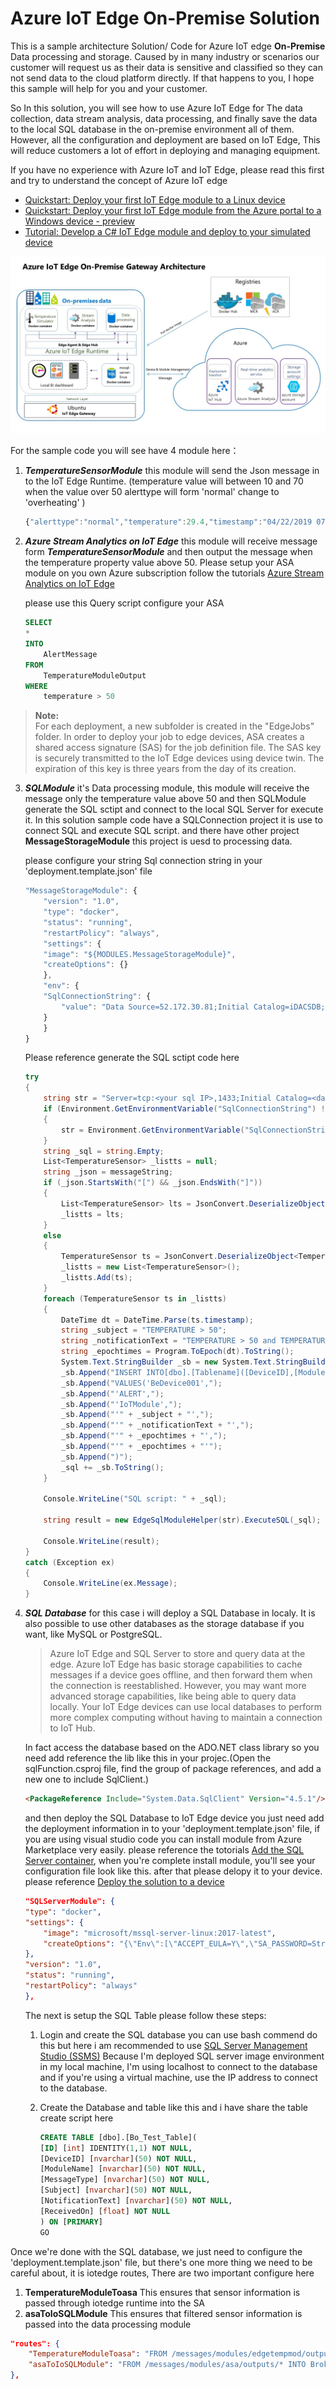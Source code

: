 # Azure IoT Edge On-Premise Solution
This is a sample architecture Solution/ Code for Azure IoT edge **On-Premise** Data processing and storage.
Caused by in many industry or scenarios our customer will request us as their data is sensitive and classified so they can not send data to the cloud platform directly. If that happens to you, I hope this sample will help for you and your customer.

So In this solution, you will see how to use Azure IoT Edge for The data collection, data stream analysis, data processing, and finally save the data to the local SQL database in the on-premise environment all of them. However, all the configuration and deployment are based on IoT Edge, This will reduce customers a lot of effort in deploying and managing equipment.

If you have no experience with Azure IoT and IoT Edge, please read this first and try to understand the concept of Azure IoT edge

- [Quickstart: Deploy your first IoT Edge module to a Linux device](https://docs.microsoft.com/en-us/azure/iot-edge/quickstart-linux)
- [Quickstart: Deploy your first IoT Edge module from the Azure portal to a Windows device - preview](https://docs.microsoft.com/en-us/azure/iot-edge/quickstart)
- [Tutorial: Develop a C# IoT Edge module and deploy to your simulated device
](https://docs.microsoft.com/en-us/azure/iot-edge/tutorial-csharp-module)

![Azure IoT Edge On-Premise Gateway Architecture](https://github.com/Nick287/AzureIoTEdgeOnPremiseSolution/blob/master/Img/Motherson%20Azure%20IoTEdge%20On-Premise%20Solution.jpg?raw=true)

For the sample code you will see have 4 module here：
1. ***TemperatureSensorModule*** this module will send the Json message in to the IoT Edge Runtime. (temperature value will between 10 and 70 when the value over 50 alerttype will form 'normal' change to 'overheating' )

    ```js
    {"alerttype":"normal","temperature":29.4,"timestamp":"04/22/2019 07:33:41"}
    ```

2. ***Azure Stream Analytics on IoT Edge*** this module will receive message form ***TemperatureSensorModule*** and then output the message when the temperature property value above 50. Please setup your ASA module on you own Azure subscription follow the tutorials [Azure Stream Analytics on IoT Edge](https://docs.microsoft.com/en-us/azure/stream-analytics/stream-analytics-edge)

    please use this Query script configure your ASA
    ``` sql
    SELECT
    *
    INTO
        AlertMessage
    FROM
        TemperatureModuleOutput
    WHERE
        temperature > 50
    ```

> **Note:**  
For each deployment, a new subfolder is created in the "EdgeJobs" folder. In order to deploy your job to edge devices, ASA creates a shared access signature (SAS) for the job definition file. The SAS key is securely transmitted to the IoT Edge devices using device twin. The expiration of this key is three years from the day of its creation.

3. ***SQLModule*** it's Data processing module, this module will receive the message only the temperature value above 50 and then SQLModule generate the SQL sctipt and connect to the local SQL Server for execute it. In this solution sample code have a SQLConnection project it is use to connect SQL and execute SQL script. and there have other project **MessageStorageModule** this project is uesd to processing data. 

    please configure your string Sql connection string in your 'deployment.template.json' file

    ```js
    "MessageStorageModule": {
        "version": "1.0",
        "type": "docker",
        "status": "running",
        "restartPolicy": "always",
        "settings": {
        "image": "${MODULES.MessageStorageModule}",
        "createOptions": {}
        },
        "env": {
        "SqlConnectionString": {
            "value": "Data Source=52.172.30.81;Initial Catalog=iDACSDB;User Id=SA;Password=Mind@987;TrustServerCertificate=False;Connection Timeout=30;"
        }
        }
    }
    ```
    Please reference generate the SQL sctipt code here

    ``` C#
    try
    {
        string str = "Server=tcp:<your sql IP>,1433;Initial Catalog=<databasename>;User ID=<username>;Password=<Password>;TrustServerCertificate=False;Connection Timeout=30;";
        if (Environment.GetEnvironmentVariable("SqlConnectionString") != string.Empty)
        {
            str = Environment.GetEnvironmentVariable("SqlConnectionString");
        }
        string _sql = string.Empty;
        List<TemperatureSensor> _listts = null;
        string _json = messageString;
        if (_json.StartsWith("[") && _json.EndsWith("]"))
        {
            List<TemperatureSensor> lts = JsonConvert.DeserializeObject<List<TemperatureSensor>>(_json);
            _listts = lts;
        }
        else
        {
            TemperatureSensor ts = JsonConvert.DeserializeObject<TemperatureSensor>(_json);
            _listts = new List<TemperatureSensor>();
            _listts.Add(ts);
        }
        foreach (TemperatureSensor ts in _listts)
        {
            DateTime dt = DateTime.Parse(ts.timestamp);
            string _subject = "TEMPERATURE > 50";
            string _notificationText = "TEMPERATURE > 50 and TEMPERATURE IS " + ts.temperature + "C°";
            string _epochtimes = Program.ToEpoch(dt).ToString();
            System.Text.StringBuilder _sb = new System.Text.StringBuilder();
            _sb.Append("INSERT INTO[dbo].[Tablename]([DeviceID],[ModuleName],[MessageType],[Subject],[NotificationText],[ReceivedOn])");
            _sb.Append("VALUES('BeDevice001',");
            _sb.Append("'ALERT',");
            _sb.Append("'IoTModule',");
            _sb.Append("'" + _subject + "',");
            _sb.Append("'" + _notificationText + "',");
            _sb.Append("'" + _epochtimes + "',");
            _sb.Append("'" + _epochtimes + "'");
            _sb.Append(")");
            _sql += _sb.ToString();
        }

        Console.WriteLine("SQL script: " + _sql);

        string result = new EdgeSqlModuleHelper(str).ExecuteSQL(_sql);

        Console.WriteLine(result);
    }
    catch (Exception ex)
    {
        Console.WriteLine(ex.Message);
    }
    ```

4. ***SQL Database*** for this case i will deploy a SQL Database in localy. It is also possible to use other databases as the storage database if you want, like MySQL or PostgreSQL.
    >  Azure IoT Edge and SQL Server to store and query data at the edge. Azure IoT Edge has basic storage capabilities to cache messages if a device goes offline, and then forward them when the connection is reestablished. However, you may want more advanced storage capabilities, like being able to query data locally. Your IoT Edge devices can use local databases to perform more complex computing without having to maintain a connection to IoT Hub.

    In fact access the database based on the ADO.NET class library so you need add reference the lib like this in your projec.(Open the sqlFunction.csproj file, find the group of package references, and add a new one to include SqlClient.)
    ```html
    <PackageReference Include="System.Data.SqlClient" Version="4.5.1"/>
    ```
    and then deploy the SQL Database to IoT Edge device you just need add the deployment information in to your 'deployment.template.json' file, if you are using visual studio code you can install module from Azure Marketplace very easily. please reference the totorials [Add the SQL Server container](https://docs.microsoft.com/en-us/azure/iot-edge/tutorial-store-data-sql-server#add-the-sql-server-container), when you're complete install module, you'll see your configuration file look like this. after that please delopy it to your device. please reference [Deploy the solution to a device](https://docs.microsoft.com/en-us/azure/iot-edge/tutorial-store-data-sql-server#deploy-the-solution-to-a-device)
    ```json
    "SQLServerModule": {
    "type": "docker",
    "settings": {
        "image": "microsoft/mssql-server-linux:2017-latest",
        "createOptions": "{\"Env\":[\"ACCEPT_EULA=Y\",\"SA_PASSWORD=Strong!Passw0rd\"],\"HostConfig\":{\"Mounts\":[{\"Target\":\"/var/opt/mssql\",\"Source\":\"idacs\",\"Type\":\"volume\"}],\"PortBindings\":{\"1433/tcp\":[{\"HostPort\":\"1433\"}]}}}"
    },
    "version": "1.0",
    "status": "running",
    "restartPolicy": "always"
    },
    ```
    The next is setup the SQL Table please follow these steps:
    1. Login and create the SQL database you can use bash commend do this but here i am recommended to use [SQL Server Management Studio (SSMS)](https://docs.microsoft.com/en-us/sql/ssms/download-sql-server-management-studio-ssms?view=sql-server-2017) Because I'm deployed SQL server image environment in my local machine, I'm using localhost to connect to the database and if you're using a virtual machine, use the IP address to connect to the database.

    2. Create the Database and table like this and i have share the table create script here 
        ```sql
        CREATE TABLE [dbo].[Bo_Test_Table](
        [ID] [int] IDENTITY(1,1) NOT NULL,
        [DeviceID] [nvarchar](50) NOT NULL,
        [ModuleName] [nvarchar](50) NOT NULL,
        [MessageType] [nvarchar](50) NOT NULL,
        [Subject] [nvarchar](50) NOT NULL,
        [NotificationText] [nvarchar](50) NOT NULL,
        [ReceivedOn] [float] NOT NULL
        ) ON [PRIMARY]
        GO
        ```
Once we're done with the SQL database, we just need to configure the 'deployment.template.json' file, but there's one more thing we need to be careful about, it is iotedge routes, There are two important configure here
1. **TemperatureModuleToasa** This ensures that sensor information is passed through iotedge runtime into the SA
2. **asaToIoSQLModule** This ensures that filtered sensor information is passed into the data processing module
```json
"routes": {
    "TemperatureModuleToasa": "FROM /messages/modules/edgetempmod/outputs/TemperatureModuleOutput INTO BrokeredEndpoint(\"/modules/asa/inputs/TemperatureModuleOutput\")",
    "asaToIoSQLModule": "FROM /messages/modules/asa/outputs/* INTO BrokeredEndpoint(\"/modules/edgesqlclient/inputs/sqlinput\")"
},
```
